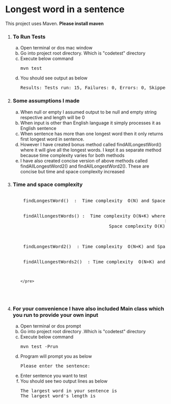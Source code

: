 <h1> Longest word in a sentence </h1>

This project uses Maven. <b>Please install maven </b>

<ol type="1">
<li><h3>To Run Tests</h3>
<ol type="a">
  <li>Open terminal or dos mac window</li>
  <li> Go into project root directory. Which is "codetest" directory</li>
  <li> Execute below command <pre>mvn test</pre></li>
  <li> You should see output as below <br></li>
  <pre>Results: Tests run: 15, Failures: 0, Errors: 0, Skipped: 0</pre>
  </ol></li>
  
  <li>
 
  <h3>Some assumptions I made</h3>
  <ol type="a">
<li>When null or empty I assumed output to be null and empty string respective and length will be 0</li>
    <li>When input is other than English language it simply processes it as English sentence </li>
    <li>When sentence has more than one longest word then it only returns first longest word in    sentence. </li>
   <li>However I have created bonus method called findAllLongestWord() where it will give all the longest words. I kept it as separate method because time complexity varies for both methods</li>
<li>I have also created concise version of above methods called findAllLongestWord2() and findAllLongestWord2(). These are concise but time and space complexity increased
   </ol>
</li>

<li>
  <h3>Time and space complexity</h3>
  <ol type="a">
    <pre>
    <li> findLongestWord()  :  Time complexity  O(N) and Space complexity O(1)</li>
    <li> findAllLongestWords() :  Time complexity O(N+K) where n is total length of sentence and
                                                      K is number of words in sentence
                                 Space complexity O(K)
    </li>
   <li> findLongestWord2()  : Time complexity  O(N+K) and Space complexity O(N) </li>
  <li> findAllLongestWords2()  : Time complexity  O(N+K) and Space complexity O(N) </li>

    </pre>
  </ol>
</li>
  
  
 <li>         
<h3>For your convenience I have also included Main class which you run to provide your own input </h3>
 <ol type="a">
   <li> Open terminal or dos prompt </li>
  <li> Go into project root directory .Which is "codetest" directory</li>
  <li> Execute below command  <pre>mvn test -Prun</pre></li>
  <li> Program will prompt you as below  <pre>Please enter the sentence:</pre></li>
  <li> Enter sentence you want to test </li>
  <li> You should see two output lines as below
  <pre>The largest word in your sentence is<br>The largest word's length is </pre>
  
  </li>
 </li>
 </ol>

</ol>

